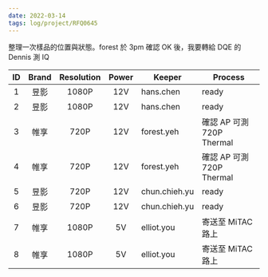 ```yaml
---
date: 2022-03-14
tags: log/project/RFQ0645 
---
```


整理一次樣品的位置與狀態。forest 於 3pm 確認 OK 後，我要轉給 DQE 的 Dennis 測 IQ

|ID|Brand|Resolution|Power|Keeper|Process|
|:--:|:--:|:--:|:--:|--|--|
|1|昱影|1080P|12V|hans.chen|ready|
|2|昱影|1080P|12V|hans.chen|ready|
|3|帷享|720P| 12V|forest.yeh|確認 AP 可測 720P Thermal|
|4|帷享|720P| 12V|forest.yeh|確認 AP 可測 720P Thermal|
|5|昱影|720P| 12V|chun.chieh.yu|ready|
|6|昱影|720P| 12V|chun.chieh.yu|ready|
|7|帷享|1080P|5V|elliot.you|寄送至 MiTAC 路上|
|8|帷享|1080P|5V|elliot.you|寄送至 MiTAC 路上|

